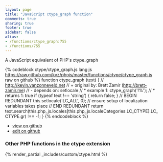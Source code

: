 ```yaml
---
layout: page
title: "JavaScript ctype_graph function"
comments: true
sharing: true
footer: true
sidebar: false
alias:
- /functions/ctype_graph:755
- /functions/755
---
```

<!-- Generated by Rakefile:build -->
A JavaScript equivalent of PHP's ctype_graph

{% codeblock ctype/ctype_graph.js lang:js https://raw.github.com/kvz/phpjs/master/functions/ctype/ctype_graph.js raw on github %}
function ctype_graph (text) {
    // http://kevin.vanzonneveld.net
    // +   original by: Brett Zamir (http://brett-zamir.me)
    // -    depends on: setlocale
    // *     example 1: ctype_graph('!%');
    // *     returns 1: true
    if (typeof text !== 'string') {
        return false;
    }
    // BEGIN REDUNDANT
    this.setlocale('LC_ALL', 0); // ensure setup of localization variables takes place
    // END REDUNDANT
    return text.search(this.php_js.locales[this.php_js.localeCategories.LC_CTYPE].LC_CTYPE.gr) !== -1;
}
{% endcodeblock %}

 - [view on github](https://github.com/kvz/phpjs/blob/master/functions/ctype/ctype_graph.js)
 - [edit on github](https://github.com/kvz/phpjs/edit/master/functions/ctype/ctype_graph.js)

### Other PHP functions in the ctype extension
{% render_partial _includes/custom/ctype.html %}
